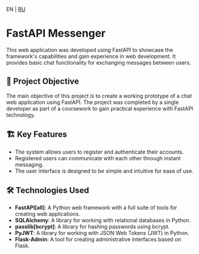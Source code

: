 EN | [RU](README-ru.md)

# FastAPI Messenger

This web application was developed using FastAPI to showcase the framework's capabilities and gain experience in web development. It provides basic chat functionality for exchanging messages between users.

## 🎯 Project Objective

The main objective of this project is to create a working prototype of a chat web application using FastAPI. The project was completed by a single developer as part of a coursework to gain practical experience with FastAPI technology.

## 🏗️ Key Features

- The system allows users to register and authenticate their accounts.
- Registered users can communicate with each other through instant messaging.
- The user interface is designed to be simple and intuitive for ease of use.

## 🛠️ Technologies Used

- **FastAPI[all]**: A Python web framework with a full suite of tools for creating web applications.
- **SQLAlchemy**: A library for working with relational databases in Python.
- **passlib[bcrypt]**: A library for hashing passwords using bcrypt.
- **PyJWT**: A library for working with JSON Web Tokens (JWT) in Python.
- **Flask-Admin**: A tool for creating administrative interfaces based on Flask.
